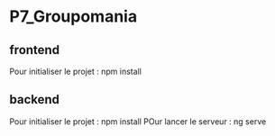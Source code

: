 # P7_Groupomania

## frontend
Pour initialiser le projet : npm install

## backend
Pour initialiser le projet : npm install
POur lancer le serveur : ng serve
